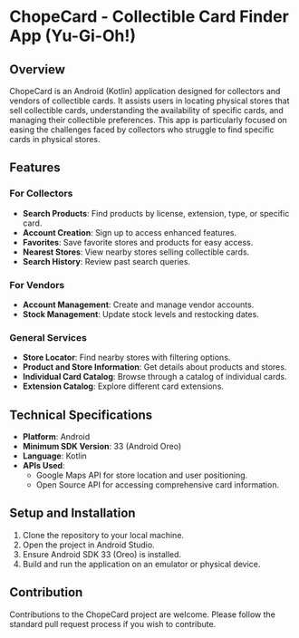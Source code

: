 # ChopeCard - Collectible Card Finder App (Yu-Gi-Oh!)

## Overview

ChopeCard is an Android (Kotlin) application designed for collectors and vendors of collectible cards. It assists users in locating physical stores that sell collectible cards, understanding the availability of specific cards, and managing their collectible preferences. This app is particularly focused on easing the challenges faced by collectors who struggle to find specific cards in physical stores.

## Features

### For Collectors

- **Search Products**: Find products by license, extension, type, or specific card.
- **Account Creation**: Sign up to access enhanced features.
- **Favorites**: Save favorite stores and products for easy access.
- **Nearest Stores**: View nearby stores selling collectible cards.
- **Search History**: Review past search queries.

### For Vendors

- **Account Management**: Create and manage vendor accounts.
- **Stock Management**: Update stock levels and restocking dates.

### General Services

- **Store Locator**: Find nearby stores with filtering options.
- **Product and Store Information**: Get details about products and stores.
- **Individual Card Catalog**: Browse through a catalog of individual cards.
- **Extension Catalog**: Explore different card extensions.

## Technical Specifications

- **Platform**: Android
- **Minimum SDK Version**: 33 (Android Oreo)
- **Language**: Kotlin
- **APIs Used**:
  - Google Maps API for store location and user positioning.
  - Open Source API for accessing comprehensive card information.

## Setup and Installation

1. Clone the repository to your local machine.
2. Open the project in Android Studio.
3. Ensure Android SDK 33 (Oreo) is installed.
4. Build and run the application on an emulator or physical device.
## Contribution

Contributions to the ChopeCard project are welcome. Please follow the standard pull request process if you wish to contribute.
